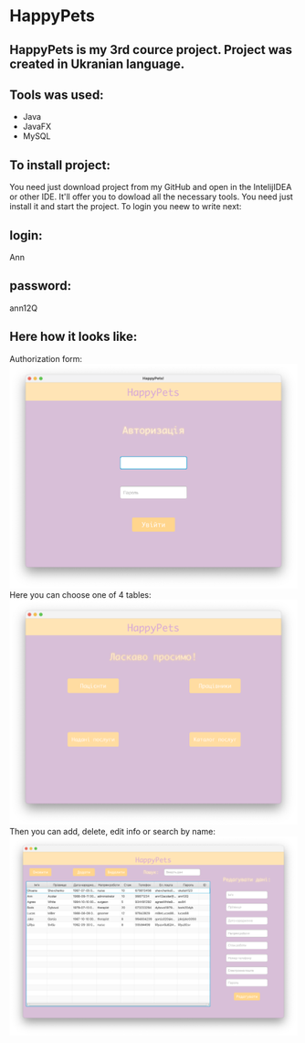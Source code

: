 # HappyPets
## HappyPets is my 3rd cource project. Project was created in Ukranian language.
## Tools was used:
* Java
* JavaFX
* MySQL

## To install project:
You need just download project from my GitHub and open in the IntelijIDEA or other IDE. 
It'll offer you to dowload all the necessary tools. You need just install it and start the project.
To login you neew to write next:
## login:
Ann
## password:
ann12Q

## Here how it looks like:
Authorization form:
![login_form](https://github.com/PollySummer/HappyPets/blob/main/images/login_form.png)
Here you can choose one of 4 tables:
![tables_form](https://github.com/PollySummer/HappyPets/blob/main/images/tables_form.png)
Then you can add, delete, edit info or search by name:
![table](https://github.com/PollySummer/HappyPets/blob/main/images/table.png)
